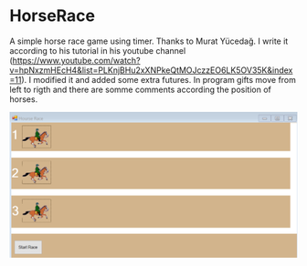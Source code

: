 # HorseRace
A simple horse race game using timer. Thanks to Murat Yücedağ. I write it according to his tutorial in his youtube channel 
(https://www.youtube.com/watch?v=hpNxzmHEcH4&list=PLKnjBHu2xXNPkeQtMOJczzEO6LK5OV35K&index=11). I modified it and added some extra futures.
In program gifts move from left to rigth and there are somme comments according the position of horses.

<img src="secreenshot.png" width="600">
